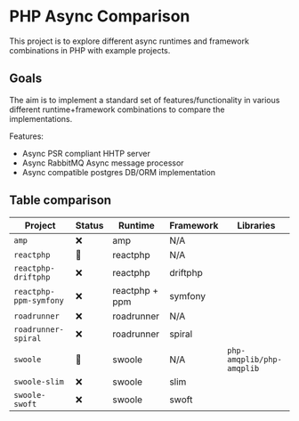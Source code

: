 # PHP Async Comparison

This project is to explore different async runtimes and framework combinations in PHP with example projects.

## Goals

The aim is to implement a standard set of features/functionality in various different runtime+framework combinations to compare the implementations.

Features:

- Async PSR compliant HHTP server
- Async RabbitMQ Async message processor
- Async compatible postgres DB/ORM implementation

## Table comparison

| Project                | Status | Runtime        | Framework | Libraries                 |
|------------------------|--------|----------------|-----------|---------------------------|
| `amp`                  | ❌      | amp            | N/A       |                           |
| `reactphp`             | 🚧     | reactphp       | N/A       |                           |
| `reactphp-driftphp`    | ❌      | reactphp       | driftphp  |                           |
| `reactphp-ppm-symfony` | ❌      | reactphp + ppm | symfony   |                           |
| `roadrunner`           | ❌      | roadrunner     | N/A       |                           |
| `roadrunner-spiral`    | ❌      | roadrunner     | spiral    |                           |
| `swoole`               | 🚧     | swoole         | N/A       | `php-amqplib/php-amqplib` |
| `swoole-slim`          | ❌      | swoole         | slim      |                           |
| `swoole-swoft`         | ❌      | swoole         | swoft     |                           |
